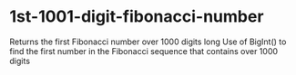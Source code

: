 # 1st-1001-digit-fibonacci-number
Returns the first Fibonacci number over 1000 digits long
Use of BigInt() to find the first number in the Fibonacci sequence that contains over 1000 digits
